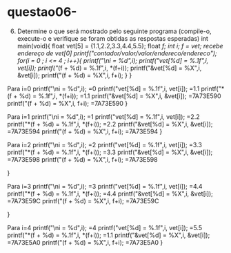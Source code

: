 # questao06-
6.	Determine o que será mostrado pelo seguinte programa (compile-o, execute-o e verifique se foram obtidas as respostas esperadas)
int main(void){
   float vet[5] = {1.1,2.2,3.3,4.4,5.5};
   float *f;
   int i;
   f = vet; recebe endereço de vet[0]
   printf("contador/valor/valor/endereco/endereco");
   for(i = 0 ; i <= 4 ; i++){
   printf("\ni = %d",i);
   printf("vet[%d] = %.1f",i, vet[i]);
   printf("*(f + %d) = %.1f",i, *(f+i));
   printf("&vet[%d] = %X",i, &vet[i]);
   printf("(f + %d) = %X",i, f+i);
   }
 }

Para i=0
  printf("\ni = %d",i); =0
   printf("vet[%d] = %.1f",i, vet[i]); =1.1
   printf("*(f + %d) = %.1f",i, *(f+i)); =1.1
   printf("&vet[%d] = %X",i, &vet[i]); =7A73E590
   printf("(f + %d) = %X",i, f+i); =7A73E590
   }

Para i=1
  printf("\ni = %d",i); =1
   printf("vet[%d] = %.1f",i, vet[i]); =2.2
   printf("*(f + %d) = %.1f",i, *(f+i)); =2.2
   printf("&vet[%d] = %X",i, &vet[i]); =7A73E594
   printf("(f + %d) = %X",i, f+i); =7A73E594   }

Para i=2
  printf("\ni = %d",i); =2
   printf("vet[%d] = %.1f",i, vet[i]); =3.3
   printf("*(f + %d) = %.1f",i, *(f+i)); =3.3
   printf("&vet[%d] = %X",i, &vet[i]); =7A73E598
   printf("(f + %d) = %X",i, f+i); =7A73E598

   }

Para i=3
  printf("\ni = %d",i); =3
   printf("vet[%d] = %.1f",i, vet[i]); =4.4
   printf("*(f + %d) = %.1f",i, *(f+i)); =4.4
   printf("&vet[%d] = %X",i, &vet[i]); =7A73E59C
   printf("(f + %d) = %X",i, f+i); =7A73E59C

   }

Para i=4
  printf("\ni = %d",i); =4
   printf("vet[%d] = %.1f",i, vet[i]); =5.5
   printf("*(f + %d) = %.1f",i, *(f+i)); =1.1
   printf("&vet[%d] = %X",i, &vet[i]); =7A73E5A0
   printf("(f + %d) = %X",i, f+i); =7A73E5A0
   }
